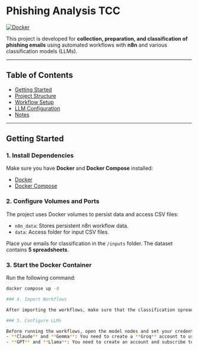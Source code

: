 # Phishing Analysis TCC

[![Docker](https://img.shields.io/badge/Docker-Compose-blue)](https://www.docker.com/)

This project is developed for **collection, preparation, and classification of phishing emails** using automated workflows with **n8n** and various classification models (LLMs).

---

## Table of Contents

- [Getting Started](#getting-started)
- [Project Structure](#project-structure)
- [Workflow Setup](#workflow-setup)
- [LLM Configuration](#llm-configuration)
- [Notes](#notes)

---

## Getting Started

### 1. Install Dependencies

Make sure you have **Docker** and **Docker Compose** installed:

- [Docker](https://docs.docker.com/get-docker/)
- [Docker Compose](https://docs.docker.com/compose/install/)

### 2. Configure Volumes and Ports

The project uses Docker volumes to persist data and access CSV files:

- `n8n_data`: Stores persistent n8n workflow data.  
- `data`: Access folder for input CSV files.  

Place your emails for classification in the `/inputs` folder. The dataset contains **5 spreadsheets**.

### 3. Start the Docker Container

Run the following command:

```bash
docker compose up -d

### 4. Import Workflows

After importing the workflows, make sure that the classification spreadsheets in the **Read Data node** are correctly set.

### 5. Configure LLMs

Before running the workflows, open the model nodes and set your credentials.  
- **Claude** and **Gemma**: You need to create a **Groq** account to use these models.  
- **GPT** and **Llama**: You need to create an account and subscribe to a plan to run these models.
